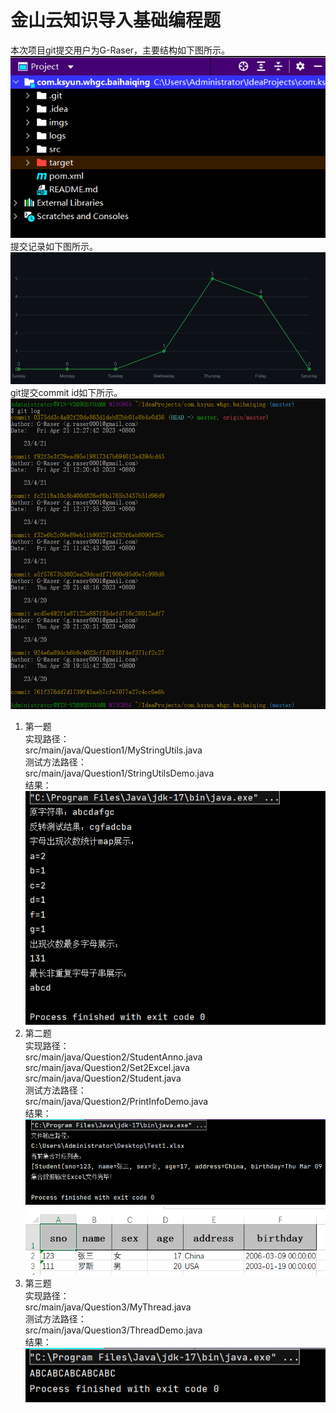 # 金山云知识导入基础编程题
本次项目git提交用户为G-Raser，主要结构如下图所示。
![img.png](imgs/img1.png)  
提交记录如下图所示。  
![img.png](imgs/img.png)
git提交commit id如下所示。
![img_1.png](imgs/img_1.png)
1. 第一题  
实现路径：  
src/main/java/Question1/MyStringUtils.java  
测试方法路径：  
src/main/java/Question1/StringUtilsDemo.java  
结果：  
![img.png](imgs/img2.png)
2. 第二题  
   实现路径：  
   src/main/java/Question2/StudentAnno.java  
   src/main/java/Question2/Set2Excel.java
   src/main/java/Question2/Student.java  
   测试方法路径：  
   src/main/java/Question2/PrintInfoDemo.java  
结果：  
![img.png](imgs/img3.png)
![img.png](imgs/img4.png)
3. 第三题  
   实现路径：  
   src/main/java/Question3/MyThread.java  
   测试方法路径：  
   src/main/java/Question3/ThreadDemo.java  
结果：  
![img.png](imgs/img5.png)